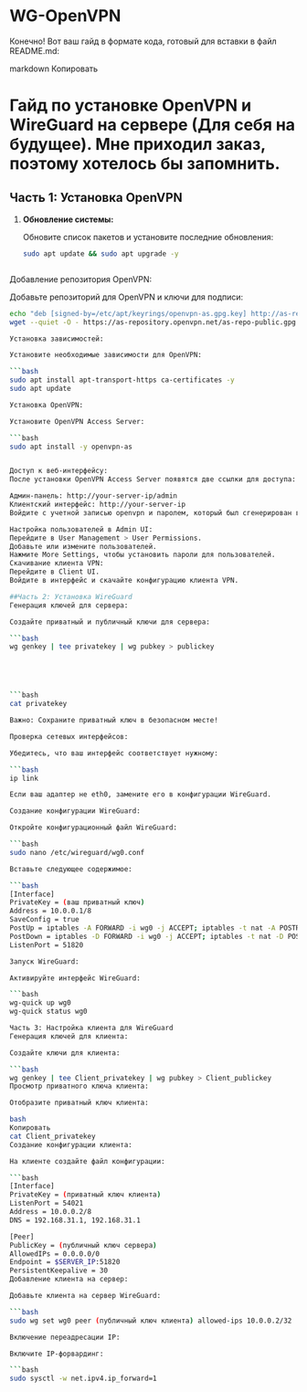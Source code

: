 # WG-OpenVPN
Конечно! Вот ваш гайд в формате кода, готовый для вставки в файл README.md:

markdown
Копировать
# Гайд по установке OpenVPN и WireGuard на сервере (Для себя на будущее). Мне приходил заказ, поэтому хотелось бы запомнить.

## Часть 1: Установка OpenVPN

1. **Обновление системы:**

   Обновите список пакетов и установите последние обновления:
   ```bash
   sudo apt update && sudo apt upgrade -y


   
Добавление репозитория OpenVPN:

Добавьте репозиторий для OpenVPN и ключи для подписи:

```bash
echo "deb [signed-by=/etc/apt/keyrings/openvpn-as.gpg.key] http://as-repository.openvpn.net/as/debian $(lsb_release -cs) main" | sudo tee /etc/apt/sources.list.d/openvpn-as.list
wget --quiet -O - https://as-repository.openvpn.net/as-repo-public.gpg | sudo tee /etc/apt/keyrings/openvpn-as.gpg.key

Установка зависимостей:

Установите необходимые зависимости для OpenVPN:

```bash
sudo apt install apt-transport-https ca-certificates -y
sudo apt update

Установка OpenVPN:

Установите OpenVPN Access Server:

```bash
sudo apt install -y openvpn-as


Доступ к веб-интерфейсу:
После установки OpenVPN Access Server появятся две ссылки для доступа:

Админ-панель: http://your-server-ip/admin
Клиентский интерфейс: http://your-server-ip
Войдите с учетной записью openvpn и паролем, который был сгенерирован во время установки.

Настройка пользователей в Admin UI:
Перейдите в User Management > User Permissions.
Добавьте или измените пользователей.
Нажмите More Settings, чтобы установить пароли для пользователей.
Скачивание клиента VPN:
Перейдите в Client UI.
Войдите в интерфейс и скачайте конфигурацию клиента VPN.

##Часть 2: Установка WireGuard
Генерация ключей для сервера:

Создайте приватный и публичный ключи для сервера:

```bash
wg genkey | tee privatekey | wg pubkey > publickey





```bash
cat privatekey

Важно: Сохраните приватный ключ в безопасном месте!

Проверка сетевых интерфейсов:

Убедитесь, что ваш интерфейс соответствует нужному:

```bash
ip link

Если ваш адаптер не eth0, замените его в конфигурации WireGuard.

Создание конфигурации WireGuard:

Откройте конфигурационный файл WireGuard:

```bash
sudo nano /etc/wireguard/wg0.conf

Вставьте следующее содержимое:

```bash
[Interface]
PrivateKey = (ваш приватный ключ)
Address = 10.0.0.1/8
SaveConfig = true
PostUp = iptables -A FORWARD -i wg0 -j ACCEPT; iptables -t nat -A POSTROUTING -o eth0 -j MASQUERADE
PostDown = iptables -D FORWARD -i wg0 -j ACCEPT; iptables -t nat -D POSTROUTING -o eth0 -j MASQUERADE
ListenPort = 51820

Запуск WireGuard:

Активируйте интерфейс WireGuard:

```bash
wg-quick up wg0
wg-quick status wg0

Часть 3: Настройка клиента для WireGuard
Генерация ключей для клиента:

Создайте ключи для клиента:

```bash
wg genkey | tee Client_privatekey | wg pubkey > Client_publickey
Просмотр приватного ключа клиента:

Отобразите приватный ключ клиента:

bash
Копировать
cat Client_privatekey
Создание конфигурации клиента:

На клиенте создайте файл конфигурации:

```bash
[Interface]
PrivateKey = (приватный ключ клиента)
ListenPort = 54021
Address = 10.0.0.2/8
DNS = 192.168.31.1, 192.168.31.1

[Peer]
PublicKey = (публичный ключ сервера)
AllowedIPs = 0.0.0.0/0
Endpoint = $SERVER_IP:51820
PersistentKeepalive = 30
Добавление клиента на сервер:

Добавьте клиента на сервер WireGuard:

```bash
sudo wg set wg0 peer (публичный ключ клиента) allowed-ips 10.0.0.2/32

Включение переадресации IP:

Включите IP-форвардинг:

```bash
sudo sysctl -w net.ipv4.ip_forward=1
